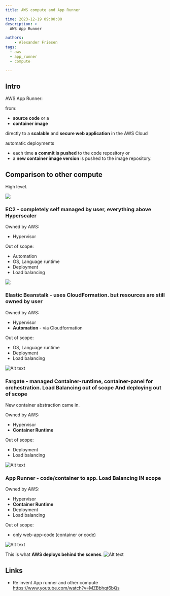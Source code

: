 ```yaml
---
title: AWS compute and App Runner

time: 2023-12-19 09:00:00
description: >
  AWS App Runner

authors:
    - Alexander Friesen
tags:
  - aws
  - app_runner
  - compute

---
```


## Intro

AWS App Runner:

from:

- **source code** or a
- **container image**

directly to a **scalable** and **secure web application** in the AWS Cloud

automatic deployments

- each time **a commit is pushed** to the code repository or
- a **new container image version** is pushed to the image repository.

## Comparison to other compute

High level.

![](https://s3.eu-central-1.amazonaws.com/alf-digital-wiki-pics/sharex/IeKaZsPCNn.png)

### EC2 - completely **self managed by user, everything above Hyperscaler**

Owned by AWS:
- Hypervisor

Out of scope:
- Automation
- OS, Language runtime
- Deployment
- Load balancing

![](https://s3.eu-central-1.amazonaws.com/alf-digital-wiki-pics/sharex/MR7kKqfJXo.png)

### Elastic Beanstalk - uses CloudFormation. but resources are still owned by user

Owned by AWS:
- Hypervisor
- **Automation** - via Cloudformation

Out of scope:

- OS, Language runtime
- Deployment
- Load balancing

![Alt text](https://s3.eu-central-1.amazonaws.com/alf-digital-wiki-pics/sharex/zm3sCzuMwz.png)

### Fargate -  managed Container-runtime, container-panel for orchestration. **Load Balancing out of scope** And **deploying out of scope**

New container abstraction came in.

Owned by AWS:
- Hypervisor
- **Container Runtime**

Out of scope:

- Deployment
- Load balancing

![Alt text](https://s3.eu-central-1.amazonaws.com/alf-digital-wiki-pics/sharex/EDoHelDbbG.png)

### App Runner - code/container to app. **Load Balancing IN scope**

Owned by AWS:
- Hypervisor
- **Container Runtime**
- Deployment
- Load balancing

Out of scope:
- only web-app-code (container or code)

![Alt text](https://s3.eu-central-1.amazonaws.com/alf-digital-wiki-pics/sharex/fiUQHYdMwr.png)

This is what **AWS deploys behind the scenes**.
![Alt text](https://s3.eu-central-1.amazonaws.com/alf-digital-wiki-pics/sharex/3nl5VOtpct.png)

## Links

- Re invent App runner and other compute <https://www.youtube.com/watch?v=MZBbhqt6bQs>

